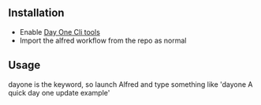 
## Installation

* Enable [Day One Cli tools](http://help.dayoneapp.com/day-one-2-0/command-line-interface-cli)
* Import the alfred workflow from the repo as normal

## Usage

dayone is the keyword, so launch Alfred and type something like 'dayone A quick day one update example'
